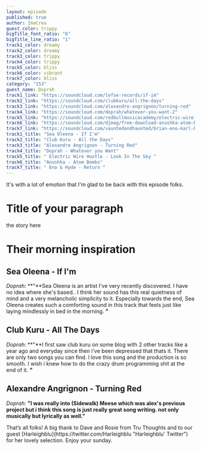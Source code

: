 ```yaml
---
layout: episode
published: true
author: ImaCrea
guest_color: trippy
bigTitle_font_ratio: "6"
bigTitle_line_ratio: "1"
track1_color: dreamy
track2_color: dreamy
track3_color: trippy
track4_color: trippy
track5_color: bliss
track6_color: vibrant
track7_color: bliss
category: "153"
guest_name: Doprah
track1_link: "https://soundcloud.com/lefse-records/if-im"
track2_link: "https://soundcloud.com/clubkuru/all-the-days"
track3_link: "https://soundcloud.com/alexandre-angrignon/turning-red"
track4_link: "https://soundcloud.com/doprah/whatever-you-want-2"
track5_link: "https://soundcloud.com/redbullmusicacademy/electric-wire-hustle-look-in-the-sky"
track6_link: "https://soundcloud.com/djmag/free-download-anushka-atom-bombs-vip"
track7_link: "https://soundcloud.com/vauntedandhaunted/brian-eno-karl-hyde-return"
track1_title: "Sea Oleena - If I'm"
track2_title: "Club Kuru - All the Days"
track3_title: "Alexandre Angrignon - Turning Red"
track4_title: "Doprah - Whatever you Want"
track5_title: " Electric Wire Hustle - Look In The Sky "
track6_title: "Anushka - Atom Bombs"
track7_title: " Eno & Hyde - Return "
---
```


<p id="introduction">
It's with a lot of emotion that I'm glad to be back with this episode folks.</p>
 
# Title of your paragraph
 
the story here
 
# Their morning inspiration
 
## Sea Oleena - If I'm
_Doprah:_ **"**Sea Oleena is an artist I've very recently discovered. I have no idea where she's based.. I think her sound has this real quietness of mind and a very melancholic simplicity to it. Especially towards the end, Sea Oleena creates such a comforting sound in this track that feels just like laying mindlessly in bed in the morning. **"**
 
## Club Kuru - All The Days
_Doprah:_ **"**I first saw club kuru on some blog with 2 other tracks like a year ago and everyday since then i've been depressed that thats it. There are only two songs you can find. I love this song and the production is so smooth. I wish i knew how to do the crazy drum programming shit at the end of it. **"**
 
## Alexandre Angrignon - Turning Red
_Doprah:_ **"**I was really into (Sidewalk) Meese which was alex's previous project but i think this song is just really great song writing. not only musically but lyrically as well.**"**
 
<p id="outroduction">
That’s all folks! A big thank to Dave and Rosie from Tru Thoughts and to our guest [Harleighblu](https://twitter.com/Harleighblu "Harleighblu' Twitter") for her lovely selection. Enjoy your sunday.
</p>